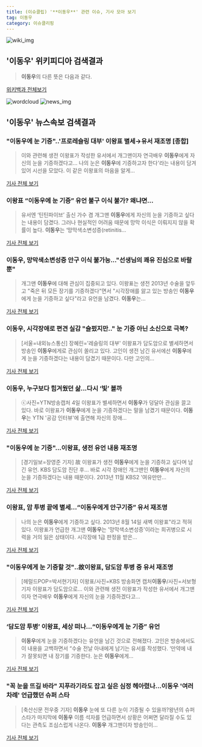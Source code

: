 ```yaml
---
title: (이슈클립) '**이동우**' 관련 이슈, 기사 모아 보기
tag: 이동우
category: 이슈클리핑
---
```

![wiki_img](https://user-images.githubusercontent.com/42597476/44503234-41136a80-a6d0-11e8-9071-6fc6418eafe4.png)
## **'**이동우**'** 위키피디아 검색결과
>**이동우**의 다른 뜻은 다음과 같다.

<a href="https://ko.wikipedia.org/wiki/이동우" target="_blank">위키백과 전체보기</a>

![wordcloud](https://s3.ap-northeast-2.amazonaws.com/lyrics101-wordcloud/2018-09-04-1536041113.png)
![news_img](https://user-images.githubusercontent.com/42597476/44507050-1206f400-a6e4-11e8-8d98-7ffbfebb353f.png)
## **'**이동우**'** 뉴스속보 검색결과
### "**이동우**에 눈 기증"..'프로레슬링 대부' 이왕표 별세→유서 재조명 [종합]

>이와 관련해 생전 이왕표가 작성한 유서에서 개그맨이자 연극배우 **이동우**에게 자신의 눈을 기증하겠다고... 나의 눈은 **이동우**에 기증하고자 한다'라는 내용이 담겨 있어 시선을 모았다. 이 같은 이왕표의 마음을 알게...

<a href="http://www.osen.co.kr/article/G1110981923" target="_blank">기사 전체 보기</a>

### 이왕표 “**이동우**에 눈 기증” 유언 불구 이식 불가? 왜냐면…

>유서엔 ‘틴틴파이브’ 출신 가수 겸 개그맨 **이동우**에게 자신의 눈을 기증하고 싶다는 내용이 담겼다. 그러나 현실적인 어려움 때문에 망막 이식은 이뤄지지 않을 확률이 높다. **이동우**는 ‘망막색소변성증(retinitis...

<a href="http://news.donga.com/3/all/20180904/91828116/2" target="_blank">기사 전체 보기</a>

### **이동우**, 망막색소변성증 안구 이식 불가능..."선생님의 쾌유 진심으로 바랄 뿐"

>개그맨 **이동우**에 대해 관심이 집중되고 있다. 이왕표는 생전 2013년 수술을 앞두고 "죽은 뒤 모든 장기를 기증하겠다"면서 "시각장애를 앓고 있는 방송인 **이동우**에게 눈을 기증하고 싶다"라고 유언을 남겼다. **이동우**는...

<a href="http://www.anewsa.com/detail.php?number=1366194&thread=07r05" target="_blank">기사 전체 보기</a>

### **이동우**, 시각장애로 편견 실감 "슬펐지만.." 눈 기증 아닌 소신으로 극복?

>[서울=내외뉴스통신] 장혜린='레슬링의 대부' 이왕표가 담도암으로 별세하면서 방송인 **이동우**에게로 관심이 쏠리고 있다. 고인이 생전 남긴 유서에선 **이동우**에게 눈을 기증하겠다는 내용이 담겼기 때문이다. 다만 고인의...

<a href="http://www.nbnnews.co.kr/news/articleView.html?idxno=173720" target="_blank">기사 전체 보기</a>

### **이동우**, 누구보다 힘겨웠던 삶...다시 ‘빛’ 볼까

>ⓒ사진=YTN방송캡처 4일 이왕표가 별세하면서 **이동우**가 덩달아 관심을 끌고 있다. 바로 이왕표가 **이동우**에게 눈을 기증하겠다는 말을 남겼기 때문이다. **이동우**는 YTN '공감 인터뷰'에 출연해 자신의 장애...

<a href="http://www.dailian.co.kr/news/view/737168/?sc=naver" target="_blank">기사 전체 보기</a>

### "**이동우**에 눈 기증"…이왕표, 생전 유언 내용 재조명

>[경기일보=장영준 기자] 故 이왕표가 생전 **이동우**에게 눈을 기증하고 싶다며 남긴 유언. KBS 담도암 진단 후... 바로 시각 장애인 개그맨인 **이동우**에게 자신의 눈을 기증하겠다는 내용 때문이다. 2013년 11월 KBS2 '여유만만...

<a href="http://www.kyeonggi.com/?mod=news&act=articleView&idxno=1515976" target="_blank">기사 전체 보기</a>

### 이왕표, 암 투병 끝에 별세…“**이동우**에게 안구기증” 유서 재조명

>나의 눈은 **이동우**에게 기증하고 싶다. 2013년 8월 14일 새벽 이왕표"라고 적혀있다. 이왕표가 언급한 개그맨 **이동우**는 '망막색소변성증'이라는 희귀병으로 시력을 거의 잃은 상태이다. 시각장애 1급 판정을 받은...

<a href="http://news.kbs.co.kr/news/view.do?ncd=4033699&ref=A" target="_blank">기사 전체 보기</a>

### "**이동우**에게 눈 기증할 것"‥故이왕표, 담도암 투병 중 유서 재조명

>[헤럴드POP=박서현기자] 이왕표/사진=KBS 방송화면 캡처**이동우**/사진=서보형 기자 이왕표가 담도암으로... 이와 관련해 생전 이왕표가 작성한 유서에서 개그맨이자 연극배우 **이동우**에게 자신의 눈을 기증하겠다고...

<a href="http://biz.heraldcorp.com/view.php?ud=201809041155223707755_1" target="_blank">기사 전체 보기</a>

### ‘담도암 투병’ 이왕표, 세상 떠나…“**이동우**에게 눈 기증” 유언

>**이동우**에게 눈을 기증하겠다는 유언을 남긴 것으로 전해졌다. 고인은 방송에서도 이 내용을 고백하면서 “수술 전날 아내에게 남기는 유서를 작성했다. ‘만약에 내가 잘못되면 내 장기를 기증한다. 눈은 **이동우**에게...

<a href="http://sbsfune.sbs.co.kr/news/news_content.jsp?article_id=E10009197063" target="_blank">기사 전체 보기</a>

### "꼭 눈을 뜨길 바라" 지푸라기라도 잡고 싶은 심정 헤아렸나...**이동우** '여러차례' 언급했던 슈퍼 스타

>[축산신문 전우중 기자] **이동우** 눈에 또 다른 눈이 기증될 수 있을까?왕년의 슈퍼스타가 마지막에 **이동우** 이름 석자를 언급하면서 상황은 어쩌면 달라질 수도 있다는 관측도 조심스럽게 나온다. **이동우** 개그맨이자 방송인이...

<a href="http://www.chuksannews.co.kr/news/article.html?no=119352" target="_blank">기사 전체 보기</a>


